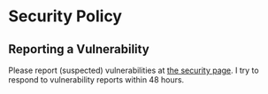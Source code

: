 # Security Policy

## Reporting a Vulnerability

Please report (suspected) vulnerabilities at [the security page](https://github.com/tellernotfound/synergy-server-docker/security).
I try to respond to vulnerability reports within 48 hours.
